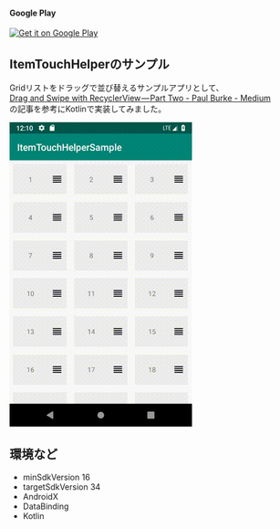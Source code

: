 #### Google Play

<a href='https://play.google.com/store/apps/details?id=com.hnimrod.itemtouchhelpersample&utm_source=github'><img alt='Get it on Google Play' src='https://play.google.com/intl/ja/badges/static/images/badges/en_badge_web_generic.png' width='300'/></a>

 ## ItemTouchHelperのサンプル
 
Gridリストをドラッグで並び替えるサンプルアプリとして、  
[Drag and Swipe with RecyclerView — Part Two - Paul Burke - Medium](https://medium.com/@ipaulpro/drag-and-swipe-with-recyclerview-6a6f0c422efd)   
の記事を参考にKotlinで実装してみました。
 
 ![](./figs/sample.gif)
 
## 環境など

- minSdkVersion 16
- targetSdkVersion 34
- AndroidX
- DataBinding
- Kotlin
